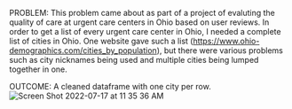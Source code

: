PROBLEM: 
This problem came about as part of a project of evaluting the quality of care at urgent care centers in Ohio based on user reviews. In order to get a list of every urgent care center in Ohio, I needed a complete list of cities in Ohio. One website gave such a list (https://www.ohio-demographics.com/cities_by_population), but there were various problems such as city nicknames being used and multiple cities being lumped together in one. 

OUTCOME:
A cleaned dataframe with one city per row.
![Screen Shot 2022-07-17 at 11 35 36 AM](https://user-images.githubusercontent.com/59405316/179405692-89b2c95f-8023-4a6f-bd41-dba3b802b6a5.png)
